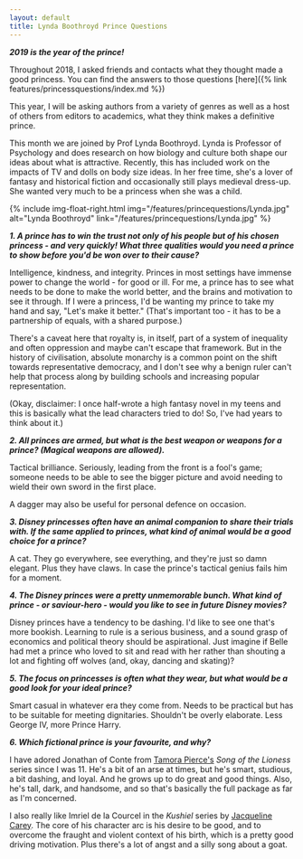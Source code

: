 ```yaml
---
layout: default
title: Lynda Boothroyd Prince Questions
---
```


**_2019 is the year of the prince!_**

Throughout 2018, I asked friends and contacts what they thought made a good princess. You can find the answers to those questions [here]({% link features/princessquestions/index.md %}) 

This year, I will be asking authors from a variety of genres as well as a host of others from editors to academics, what they think makes a definitive prince.

This month we are joined by Prof Lynda Boothroyd. Lynda is Professor of Psychology and does research on how biology and culture both shape our ideas about what is attractive. Recently, this has included work on the impacts of TV and dolls on body size ideas. In her free time, she's a lover of fantasy and historical fiction and occasionally still plays medieval dress-up. She wanted very much to be a princess when she was a child.

{% include img-float-right.html 
    img="/features/princequestions/Lynda.jpg" 
    alt="Lynda Boothroyd" 
    link="/features/princequestions/Lynda.jpg"
%}

**_1. A prince has to win the trust not only of his people but of his chosen princess - and very quickly! What three qualities would you need a prince to show before you'd be won over to their cause?_**

Intelligence, kindness, and integrity. Princes in most settings have immense power to change the world - for good or ill. For me, a prince has to see what needs to be done to make the world better, and the brains and motivation to see it through. If I were a princess, I'd be wanting my prince to take my hand and say, "Let's make it better." (That's important too - it has to be a partnership of equals, with a shared purpose.)

There's a caveat here that royalty is, in itself, part of a system of inequality and often oppression and maybe can't escape that framework. But in the history of civilisation, absolute monarchy is a common point on the shift towards representative democracy, and I don't see why a benign ruler can't help that process along by building schools and increasing popular representation.

(Okay, disclaimer: I once half-wrote a high fantasy novel in my teens and this is basically what the lead characters tried to do! So, I've had years to think about it.)


**_2. All princes are armed, but what is the best weapon or weapons for a prince? (Magical weapons are allowed)._**

Tactical brilliance. Seriously, leading from the front is a fool's game; someone needs to be able to see the bigger picture and avoid needing to wield their own sword in the first place. 

A dagger may also be useful for personal defence on occasion.


**_3. Disney princesses often have an animal companion to share their trials with. If the same applied to princes, what kind of animal would be a good choice for a prince?_**

A cat. They go everywhere, see everything, and they're just so damn elegant. Plus they have claws. In case the prince's tactical genius fails him for a moment.


**_4. The Disney princes were a pretty unmemorable bunch. What kind of prince - or saviour-hero - would you like to see in future Disney movies?_**

Disney princes have a tendency to be dashing. I'd like to see one that's more bookish. Learning to rule is a serious business, and a sound grasp of economics and political theory should be aspirational. Just imagine if Belle had met a prince who loved to sit and read with her rather than shouting a lot and fighting off wolves (and, okay, dancing and skating)?


**_5. The focus on princesses is often what they wear, but what would be a good look for your ideal prince?_**

Smart casual in whatever era they come from. Needs to be practical but has to be suitable for meeting dignitaries. Shouldn't be overly elaborate. Less George IV, more Prince Harry.


**_6. Which fictional prince is your favourite, and why?_**

I have adored Jonathan of Conte from [Tamora Pierce's](https://www.amazon.co.uk/Tamora-Pierce/e/B000APBE82?ref=sr_ntt_srch_lnk_2&qid=1576356361&sr=8-2) *Song of the Lioness* series since I was 11. He's a bit of an arse at times, but he's smart, studious, a bit dashing, and loyal. And he grows up to do great and good things. Also, he's tall, dark, and handsome, and so that's basically the full package as far as I'm concerned.

I also really like Imriel de la Courcel in the *Kushiel* series by [Jacqueline Carey](https://www.amazon.co.uk/Jacqueline-Carey/e/B00458G3WC?ref=sr_ntt_srch_lnk_1&qid=1576356407&sr=8-1). The core of his character arc is his desire to be good, and to overcome the fraught and violent context of his birth, which is a pretty good driving motivation. Plus there's a lot of angst and a silly song about a goat.